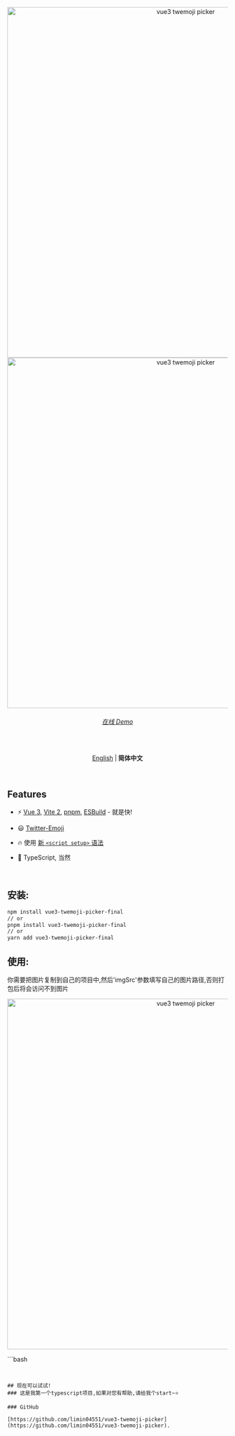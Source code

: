 <p align='center'>

  <img src='https://s1.ax1x.com/2022/05/24/XPBPIO.png' alt='vue3 twemoji picker' width='800'/>
  <img src='https://s1.ax1x.com/2022/05/24/XPBZQA.png' alt='vue3 twemoji picker' width='800'/>
</p>

<h6 align='center'>
<a href="https://vue3-twemoji-picker.netlify.app/">在线 Demo</a>
</h6>

<br>

<p align='center'>
<a href="https://github.com/limin04551/vue3-twemoji-picker/blob/main/README.md">English</a> |<b> 简体中文</b>
<!-- Contributors: Thanks for geting interested, however we DON'T accept new transitions to the README, thanks. -->
</p>
<br>

## Features

- ⚡️ [Vue 3](https://github.com/vuejs/vue-next), [Vite 2](https://github.com/vitejs/vite), [pnpm](https://pnpm.js.org/), [ESBuild](https://github.com/evanw/esbuild) - 就是快!

- 😃 [Twitter-Emoji](https://github.com/twitter/twemoji)

- 🔥 使用 [新 `<script setup>` 语法](https://github.com/vuejs/rfcs/pull/227)

- 🦾 TypeScript, 当然
<br>

## 安装:
```bash
npm install vue3-twemoji-picker-final
// or
pnpm install vue3-twemoji-picker-final
// or
yarn add vue3-twemoji-picker-final
```

## 使用:
你需要把图片复制到自己的项目中,然后'imgSrc'参数填写自己的图片路径,否则打包后将会访问不到图片

<p align='center'>
  <img src='https://s1.ax1x.com/2022/05/25/XkdwCD.png' alt='vue3 twemoji picker' width='800'/>
</p>
```bash
<script setup lang="ts">
// 导入组件
import { EmojiPicker } from 'vue3-twemoji-picker-final'

// 导入样式
import 'node_modules/vue3-twemoji-picker-final/dist/style.css'

const selectEmoji = (e) => {
  console.log(e, 'e')
//   {
//     "n": [
//         "penguin" //描述信息
//     ],
//     "u": {
//         "u": "1f427", //无皮肤信息
//         "x": 12, // 所有图片的聚合图中的x坐标
//         "y": 31  //所有图片的聚合图中的y坐标
//     },
//     "r": {
//         "u": "1f427",//有皮肤信息
//         "x": 12,
//         "y": 31
//     },
//     "t": "neutral", 皮肤颜色
//     "i": "🐧", // emoji unicode
//     "imgSrc": "/img/1f427.svg" //图片地址,可以替换为CDN
// }
}
</script>

<template>
  <div flex="~ col" items-center>
    <div flex h120>
      <EmojiPicker @select="selectEmoji" />
      <EmojiPicker :options="{'locals':'en'}" @select="selectEmoji" />
      <EmojiPicker
        :options="{imgSrc:'/img/',native:true,locals:'en',hasGroupIcons:true,hasSearch:false,
                   hasGroupNames:false,stickyGroupNames:false,hasSkinTones:false,
                   recentRecords:false,}"
        @select="selectEmoji"
      />
    </div>
    <Footer />
  </div>
</template>

```


## 现在可以试试!
### 这是我第一个typescript项目,如果对您有帮助,请给我个start~⭐️

### GitHub 

[https://github.com/limin04551/vue3-twemoji-picker](https://github.com/limin04551/vue3-twemoji-picker).




